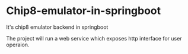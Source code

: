 # Chip8-emulator-in-springboot
It's chip8 emulator backend in springboot

The project will run a web service which exposes http interface for user operaion.
